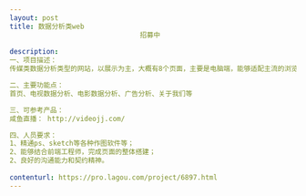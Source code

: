 ```yaml
---                
layout: post       
title: 数据分析类web
                                招募中
           
description: 
一、项目描述：
传媒类数据分析类型的网站，以展示为主，大概有8个页面，主要是电脑端，能够适配主流的浏览器，能够为用户提供图表、图形化的数据展示。

二、主要功能点：
首页、电视数据分析、电影数据分析、广告分析、关于我们等

三、可参考产品：
咸鱼直播： http://videojj.com/ 

四、人员要求：
1、精通ps、sketch等各种作图软件等；
2、能够结合前端工程师，完成页面的整体搭建；
2、良好的沟通能力和契约精神。
     
contenturl: https://pro.lagou.com/project/6897.html      
---                 
```

